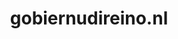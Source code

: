 ---
layout: post
title:  "gobiernudireino.nl"
internal_url:  "/data/gobiernudireino.nl.html"
categories: dutchgov
---